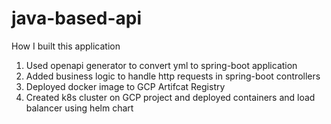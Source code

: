 # java-based-api
How I built this application

1. Used openapi generator to convert yml to spring-boot application
2. Added business logic to handle http requests in spring-boot controllers
3. Deployed docker image to GCP Artifcat Registry
4. Created k8s cluster on GCP project and deployed containers and load balancer using helm chart
